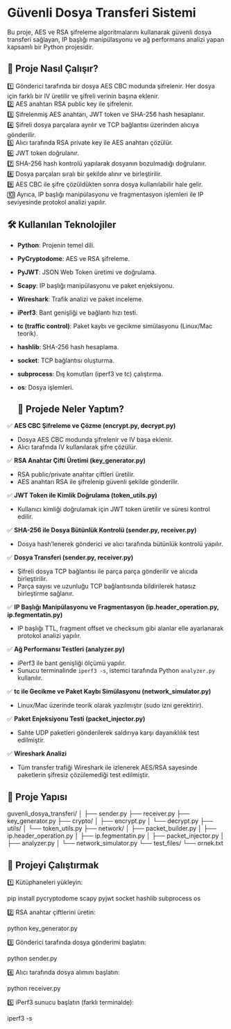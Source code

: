 # Güvenli Dosya Transferi Sistemi  

Bu proje, AES ve RSA şifreleme algoritmalarını kullanarak güvenli dosya transferi sağlayan, IP başlığı manipülasyonu ve ağ performans analizi yapan kapsamlı bir Python projesidir.  

## 📌 Proje Nasıl Çalışır?  

1️⃣ Gönderici tarafında bir dosya AES CBC modunda şifrelenir. Her dosya için farklı bir IV üretilir ve şifreli verinin başına eklenir.  
2️⃣ AES anahtarı RSA public key ile şifrelenir.  
3️⃣ Şifrelenmiş AES anahtarı, JWT token ve SHA-256 hash hesaplanır.  
4️⃣ Şifreli dosya parçalara ayrılır ve TCP bağlantısı üzerinden alıcıya gönderilir.  
5️⃣ Alıcı tarafında RSA private key ile AES anahtarı çözülür.  
6️⃣ JWT token doğrulanır.  
7️⃣ SHA-256 hash kontrolü yapılarak dosyanın bozulmadığı doğrulanır.  
8️⃣ Dosya parçaları sıralı bir şekilde alınır ve birleştirilir.  
9️⃣ AES CBC ile şifre çözüldükten sonra dosya kullanılabilir hale gelir.  
🔟 Ayrıca, IP başlığı manipülasyonu ve fragmentasyon işlemleri ile IP seviyesinde protokol analizi yapılır.   

## 🛠️ Kullanılan Teknolojiler  
- **Python**: Projenin temel dili.  
- **PyCryptodome**: AES ve RSA şifreleme.  
- **PyJWT**: JSON Web Token üretimi ve doğrulama.  
- **Scapy**: IP başlığı manipülasyonu ve paket enjeksiyonu.  
- **Wireshark**: Trafik analizi ve paket inceleme.  
- **iPerf3**: Bant genişliği ve bağlantı hızı testi.  
- **tc (traffic control)**: Paket kaybı ve gecikme simülasyonu (Linux/Mac teorik).  
- **hashlib**: SHA-256 hash hesaplama.  
- **socket**: TCP bağlantısı oluşturma.  
- **subprocess**: Dış komutları (iperf3 ve tc) çalıştırma.  
- **os**: Dosya işlemleri.

  ## 📂 Projede Neler Yaptım?  

✅ **AES CBC Şifreleme ve Çözme (encrypt.py, decrypt.py)**  
- Dosya AES CBC modunda şifrelenir ve IV başa eklenir.  
- Alıcı tarafında IV kullanılarak şifre çözülür.  

✅ **RSA Anahtar Çifti Üretimi (key_generator.py)**  
- RSA public/private anahtar çiftleri üretilir.  
- AES anahtarı RSA ile şifrelenip güvenli şekilde gönderilir.  

✅ **JWT Token ile Kimlik Doğrulama (token_utils.py)**  
- Kullanıcı kimliği doğrulamak için JWT token üretilir ve süresi kontrol edilir.  

✅ **SHA-256 ile Dosya Bütünlük Kontrolü (sender.py, receiver.py)**  
- Dosya hash’lenerek gönderici ve alıcı tarafında bütünlük kontrolü yapılır.  

✅ **Dosya Transferi (sender.py, receiver.py)**  
- Şifreli dosya TCP bağlantısı ile parça parça gönderilir ve alıcıda birleştirilir.  
- Parça sayısı ve uzunluğu TCP bağlantısında bildirilerek hatasız birleştirme sağlanır.  

✅ **IP Başlığı Manipülasyonu ve Fragmentasyon (ip.header_operation.py, ip.fegmentatin.py)**  
- IP başlığı TTL, fragment offset ve checksum gibi alanlar elle ayarlanarak protokol analizi yapılır.  

✅ **Ağ Performansı Testleri (analyzer.py)**  
- iPerf3 ile bant genişliği ölçümü yapılır.  
- Sunucu terminalinde `iperf3 -s`, istemci tarafında Python `analyzer.py` kullanılır.  

✅ **tc ile Gecikme ve Paket Kaybı Simülasyonu (network_simulator.py)**  
- Linux/Mac üzerinde teorik olarak yazılmıştır (sudo izni gerektirir).  

✅ **Paket Enjeksiyonu Testi (packet_injector.py)**  
- Sahte UDP paketleri gönderilerek saldırıya karşı dayanıklılık test edilmiştir.  

✅ **Wireshark Analizi**  
- Tüm transfer trafiği Wireshark ile izlenerek AES/RSA sayesinde paketlerin şifresiz çözülemediği test edilmiştir.  

## 📂 Proje Yapısı  
guvenli_dosya_transferi/
│
├── sender.py
├── receiver.py
├── key_generator.py
├── crypto/
│ ├── encrypt.py
│ └── decrypt.py
├── utils/
│ └── token_utils.py
├── network/
│ ├── packet_builder.py
│ ├── ip.header_operation.py
│ ├── ip.fegmentatin.py
│ ├── packet_injector.py
│ ├── analyzer.py
│ └── network_simulator.py
└── test_files/
└── ornek.txt



## 🚀 Projeyi Çalıştırmak  

1️⃣ Kütüphaneleri yükleyin:  

pip install pycryptodome scapy pyjwt socket hashlib subprocess os

2️⃣ RSA anahtar çiftlerini üretin:

python key_generator.py

3️⃣ Gönderici tarafında dosya gönderimi başlatın:

python sender.py

4️⃣ Alıcı tarafında dosya alımını başlatın:

python receiver.py

5️⃣ iPerf3 sunucu başlatın (farklı terminalde):

iperf3 -s
